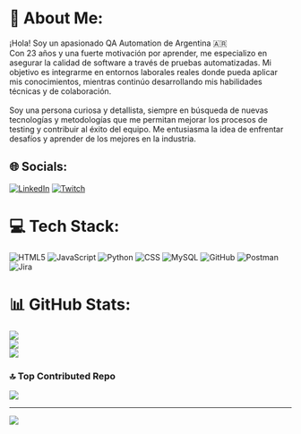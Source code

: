 # 💫 About Me:
¡Hola! Soy un apasionado QA Automation de Argentina 🇦🇷<br>Con 23 años y una fuerte motivación por aprender, me especializo en asegurar la calidad de software a través de pruebas automatizadas. Mi objetivo es integrarme en entornos laborales reales donde pueda aplicar mis conocimientos, mientras continúo desarrollando mis habilidades técnicas y de colaboración.<br><br>Soy una persona curiosa y detallista, siempre en búsqueda de nuevas tecnologías y metodologías que me permitan mejorar los procesos de testing y contribuir al éxito del equipo. Me entusiasma la idea de enfrentar desafíos y aprender de los mejores en la industria.


## 🌐 Socials:
[![LinkedIn](https://img.shields.io/badge/LinkedIn-%230077B5.svg?logo=linkedin&logoColor=white)](https://linkedin.com/in/valentinohuanca) [![Twitch](https://img.shields.io/badge/Twitch-%239146FF.svg?logo=Twitch&logoColor=white)](https://twitch.tv/godbulldozer) 

# 💻 Tech Stack:
![HTML5](https://img.shields.io/badge/html5-%23E34F26.svg?style=for-the-badge&logo=html5&logoColor=white) ![JavaScript](https://img.shields.io/badge/javascript-%23323330.svg?style=for-the-badge&logo=javascript&logoColor=%23F7DF1E) ![Python](https://img.shields.io/badge/python-3670A0?style=for-the-badge&logo=python&logoColor=ffdd54) ![CSS](https://img.shields.io/badge/css-%231572B6.svg?style=for-the-badge&logo=css3&logoColor=white) ![MySQL](https://img.shields.io/badge/mysql-4479A1.svg?style=for-the-badge&logo=mysql&logoColor=white) ![GitHub](https://img.shields.io/badge/github-%23121011.svg?style=for-the-badge&logo=github&logoColor=white) ![Postman](https://img.shields.io/badge/Postman-FF6C37?style=for-the-badge&logo=postman&logoColor=white) ![Jira](https://img.shields.io/badge/jira-%230A0FFF.svg?style=for-the-badge&logo=jira&logoColor=white)
# 📊 GitHub Stats:
![](https://github-readme-stats.vercel.app/api?username=ValentinoHuanca&theme=cobalt2&hide_border=false&include_all_commits=false&count_private=false)<br/>
![](https://github-readme-streak-stats.herokuapp.com/?user=ValentinoHuanca&theme=cobalt2&hide_border=false)<br/>
![](https://github-readme-stats.vercel.app/api/top-langs/?username=ValentinoHuanca&theme=cobalt2&hide_border=false&include_all_commits=false&count_private=false&layout=compact)

### 🔝 Top Contributed Repo
![](https://github-contributor-stats.vercel.app/api?username=ValentinoHuanca&limit=5&theme=dark&combine_all_yearly_contributions=true)

---
[![](https://visitcount.itsvg.in/api?id=ValentinoHuanca&icon=0&color=6)](https://visitcount.itsvg.in)

<!-- Proudly created with GPRM ( https://gprm.itsvg.in ) -->